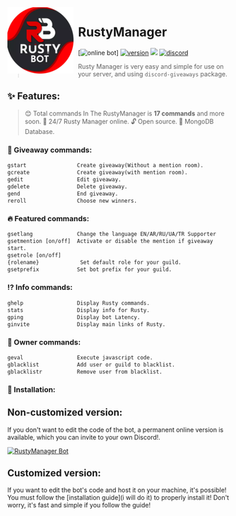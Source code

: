 <img width="150" height="150" style="float: left; margin: 0 10px 0 0;" alt="Rusty Manager" src="./assets/logo.png">  

# RustyManager

[![online bot](https://discordbots.org/api/widget/status/522332555991711755.png)]
[![version](https://img.shields.io/github/package-json/v/SpaceLeft/RustyManager?color=%23dd2349&style=flat-square)](https://github.com/SpaceLeft/RustyManager)
[![](https://img.shields.io/badge/discord.js-v12.2.0-blue.svg?logo=npm&style=flat-square)](https://github.com/discordjs)
[![discord](https://img.shields.io/discord/710852417100578849?color=blue&label=DISCORD&style=flat-square)](https://discord.gg/TueJ9BXpmT)
> Rusty Manager is very easy and simple for use on your server, and using `discord-giveaways` package.

## ✨ Features:

> 😊 Total сommands In The RustyManager is **17 commands** and more soon.
> 🚀 24/7 Rusty Manager online.
> 🔓 Open source.
> 🔋 MongoDB Database.

### 🎁 Giveaway commands:

```
gstart                Create giveaway(Without a mention room).
gcreate               Create giveaway(with mention room).
gedit                 Edit giveaway.
gdelete               Delete giveaway.
gend                  End giveaway.
reroll                Choose new winners.
```


### 🔥 Featured commands:

```
gsetlang              Сhange the language EN/AR/RU/UA/TR Supporter
gsetmention [on/off]  Activate or disable the mention if giveaway start.
gsetrole [on/off] 
{rolename}             Set default role for your guild.
gsetprefix            Set bot prefix for your guild.
```


### ⁉ Info commands:

```
ghelp                 Display Rusty commands.
stats                 Display info for Rusty.
gping                 Display bot Latency.
ginvite               Display main links of Rusty.
```


### 👑 Owner commands: 

```
geval                 Execute javascript code.
gblacklist            Add user or guild to blacklist.
gblacklistr           Remove user from blacklist.
```

### 📲 Installation:

## Non-customized version:
If you don't want to edit the code of the bot, a permanent online version is available, which you can invite to your own Discord!.

[![RustyManager Bot](https://discordbots.org/api/widget/522332555991711755.svg)](https://discordbots.org/bot/522332555991711755)

## Customized version:
If you want to edit the bot's code and host it on your machine, it's possible!
You must follow the [installation guide](i will do it) to properly install it! Don't worry, it's fast and simple if you follow the guide!
